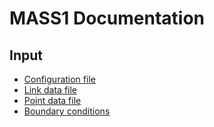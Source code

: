 # MASS1 Documentation

## Input

* [Configuration file](configuration.md)
* [Link data file](link.md)
* [Point data file](point.md)
* [Boundary conditions](bc.md)

